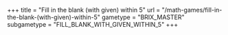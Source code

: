 +++
title = "Fill in the blank (with given) within 5"
url = "/math-games/fill-in-the-blank-(with-given)-within-5"
gametype = "BRIX_MASTER"
subgametype = "FILL_BLANK_WITH_GIVEN_WITHIN_5"
+++